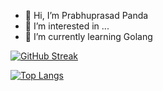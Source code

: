 - 👋 Hi, I’m Prabhuprasad Panda 
- 👀 I’m interested in ...
- 🌱 I’m currently learning Golang


<!---
prabhudev740/prabhudev740 is a ✨ special ✨ repository because its `README.md` (this file) appears on your GitHub profile.
You can click the Preview link to take a look at your changes.
--->
[![GitHub Streak](http://github-readme-streak-stats.herokuapp.com?user=prabhudev740&theme=buefy-dark)](https://git.io/streak-stats)

[![Top Langs](https://github-readme-stats.vercel.app/api/top-langs/?username=prabhudev740&layout=compact&theme=vision-friendly-dark)](https://github.com/anuraghazra/github-readme-stats)

